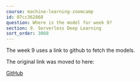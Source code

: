 ```yaml
---
course: machine-learning-zoomcamp
id: 07cc362868
question: Where is the model for week 9?
section: 9. Serverless Deep Learning
sort_order: 3060
---
```


The week 9 uses a link to github to fetch the models.

The original link was moved to here:

[GitHub](https://github.com/DataTalksClub/machine-learning-zoomcamp/releases)


